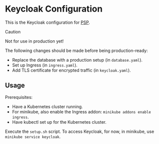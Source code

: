 # Keycloak Configuration

This is the Keycloak configuration for [PSP](https://github.com/Portfolio-Solver-Platform).

> [!caution]
> Not for use in production yet!
>
> The following changes should be made before being production-ready:
> - Replace the database with a production setup (in `database.yaml`).
> - Set up Ingress (in `ingress.yaml`).
> - Add TLS certificate for encrypted traffic (in `keycloak.yaml`).

## Usage 

Prerequisites:
- Have a Kubernetes cluster running.
- For minikube, also enable the Ingress addon: `minikube addons enable ingress`.
- Have kubectl set up for the Kubernetes cluster.

Execute the `setup.sh` script.
To access Keycloak, for now, in minikube, use `minikube service keycloak`.
